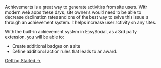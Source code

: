 Achievements is a great way to generate activities from site users. With modern web apps these days, site owner's would need to be able to decrease declination rates and one of the best way to solve this issue is through an achievement system. It helps increase user activity on any sites.

With the built-in achievement system in EasySocial, as a 3rd party extension, you will be able to:

* Create additional badges on a site
* Define additional action rules that leads to an award.

<a href="/developers/achievements/rule_file" class="btn btn-primary">Getting Started &rarr;</a>